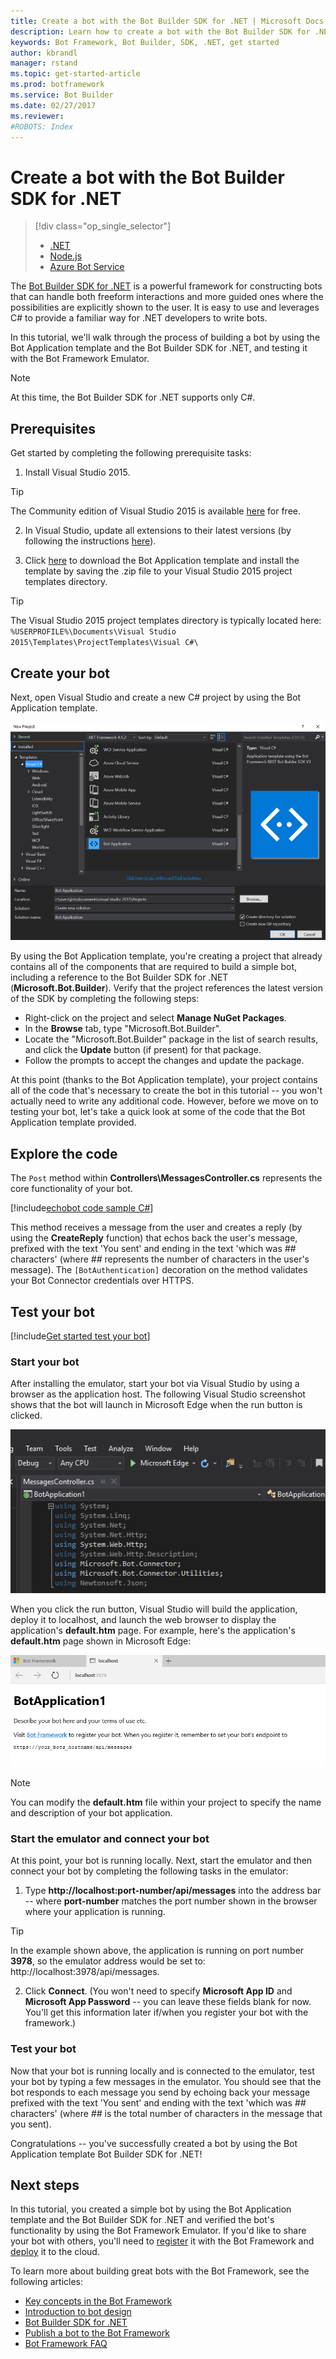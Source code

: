 ```yaml
---
title: Create a bot with the Bot Builder SDK for .NET | Microsoft Docs
description: Learn how to create a bot with the Bot Builder SDK for .NET.
keywords: Bot Framework, Bot Builder, SDK, .NET, get started
author: kbrandl
manager: rstand
ms.topic: get-started-article
ms.prod: botframework
ms.service: Bot Builder
ms.date: 02/27/2017
ms.reviewer:
#ROBOTS: Index
---
```

# Create a bot with the Bot Builder SDK for .NET
> [!div class="op_single_selector"]
> * [.NET](bot-framework-dotnet-getstarted.md)
> * [Node.js](bot-framework-nodejs-getstarted.md)
> * [Azure Bot Service](bot-framework-azure-getstarted.md)
>

The <a href="https://github.com/Microsoft/BotBuilder" target="_blank">Bot Builder SDK for .NET</a> is a powerful
framework for constructing bots that can handle both freeform interactions and more guided ones where the
possibilities are explicitly shown to the user.
It is easy to use and leverages C# to provide a familiar way for .NET developers to write bots.

In this tutorial, we'll walk through the process of building a bot by using
the Bot Application template and the Bot Builder SDK for .NET,
and testing it with the Bot Framework Emulator.

> [!NOTE]
> At this time, the Bot Builder SDK for .NET supports only C#.

## Prerequisites

Get started by completing the following prerequisite tasks:

1. Install Visual Studio 2015.  
> [!TIP]
> The Community edition of Visual Studio 2015 is available <a href="https://www.visualstudio.com/downloads/" target="_blank">here</a> for free.

2. In Visual Studio, update all extensions to their latest versions (by following the instructions <a href="https://msdn.microsoft.com/en-us/library/dd997169.aspx" target="_blank">here</a>).

3. Click [here](http://aka.ms/bf-bc-vstemplate) to download the Bot Application template
and install the template by saving the .zip file to your Visual Studio 2015 project templates directory.  
> [!TIP]
> The Visual Studio 2015 project templates directory is typically located here:
> `%USERPROFILE%\Documents\Visual Studio 2015\Templates\ProjectTemplates\Visual C#\`

## Create your bot

Next, open Visual Studio and create a new C# project by using the Bot Application template.

![Visual Studio create project](media/connector-getstarted-create-project.png)

By using the Bot Application template, you're creating a project that already contains all of the
components that are required to build a simple bot, including a reference to
the Bot Builder SDK for .NET (**Microsoft.Bot.Builder**). Verify that the project
references the latest version of the SDK by completing the following steps:

- Right-click on the project and select **Manage NuGet Packages**.
- In the **Browse** tab, type "Microsoft.Bot.Builder".
- Locate the "Microsoft.Bot.Builder" package in the list of search results, and click the **Update** button (if present) for that package.
- Follow the prompts to accept the changes and update the package.

At this point (thanks to the Bot Application template),
your project contains all of the code that's necessary to create the bot in this tutorial --
you won't actually need to write any additional code.
However, before we move on to testing your bot,
let's take a quick look at some of the code that the Bot Application template provided.

## Explore the code

The `Post` method within **Controllers\MessagesController.cs** represents the
core functionality of your bot.

[!include[echobot code sample C#](../includes/code/csharp-echobot.md)]

This method receives a message from the user and creates a reply
(by using the **CreateReply** function) that echos back the user's message,
prefixed with the text 'You sent' and ending in the text 'which was *##* characters'
(where *##* represents the number of characters in the user's message).
The `[BotAuthentication]` decoration on the method validates your Bot Connector credentials over HTTPS.

## Test your bot

[!include[Get started test your bot](../includes/snippet-getstarted-test-bot.md)]

### Start your bot

After installing the emulator, start your bot via Visual Studio by using a browser as the application host.
The following Visual Studio screenshot shows that the bot will launch in Microsoft Edge when the run button is clicked.

![Visual Studio run project](media/connector-getstarted-start-bot-locally.png)

When you click the run button, Visual Studio will build the application, deploy it to localhost,
and launch the web browser to display the application's **default.htm** page.
For example, here's the application's **default.htm** page shown in Microsoft Edge:

![Visual Studio bot running localhost](media/connector-getstarted-bot-running-localhost.png)

> [!NOTE]
> You can modify the **default.htm** file within your project
> to specify the name and description of your bot application.

### Start the emulator and connect your bot

At this point, your bot is running locally.
Next, start the emulator and then connect your bot by completing the following tasks in the emulator:

1. Type **http://localhost:port-number/api/messages** into the address bar -- where **port-number** matches the port number shown in the browser where your application is running.  
> [!TIP]
> In the example shown above, the application is running on port number **3978**, so the emulator address would be set to: http://localhost:3978/api/messages.

2. Click **Connect**. (You won't need to specify **Microsoft App ID** and **Microsoft App Password** -- you can leave these fields blank for now. You'll get this information later if/when you register your bot with the framework.)

### Test your bot

Now that your bot is running locally and is connected to the emulator, test your bot by typing a few messages in the emulator.
You should see that the bot responds to each message you send by echoing back your message prefixed with the text 'You sent'
and ending with the text 'which was *##* characters' (where *##* is the total number of characters in the message that you sent).

Congratulations -- you've successfully created a bot by using the Bot Application template Bot Builder SDK for .NET!

## Next steps

In this tutorial, you created a simple bot by using the Bot Application template and the Bot Builder SDK for .NET
and verified the bot's functionality by using the Bot Framework Emulator.
If you'd like to share your bot with others, you'll need to
[register](bot-framework-publish-register.md) it with the Bot Framework and
[deploy](bot-framework-publish-deploy.md) it to the cloud.

To learn more about building great bots with the Bot Framework, see the following articles:

- [Key concepts in the Bot Framework](bot-framework-concepts-overview.md)
- [Introduction to bot design](bot-framework-design-overview.md)
- [Bot Builder SDK for .NET](bot-framework-dotnet-overview.md)
- [Publish a bot to the Bot Framework](bot-framework-publish-overview.md)
- [Bot Framework FAQ](bot-framework-faq.md)
